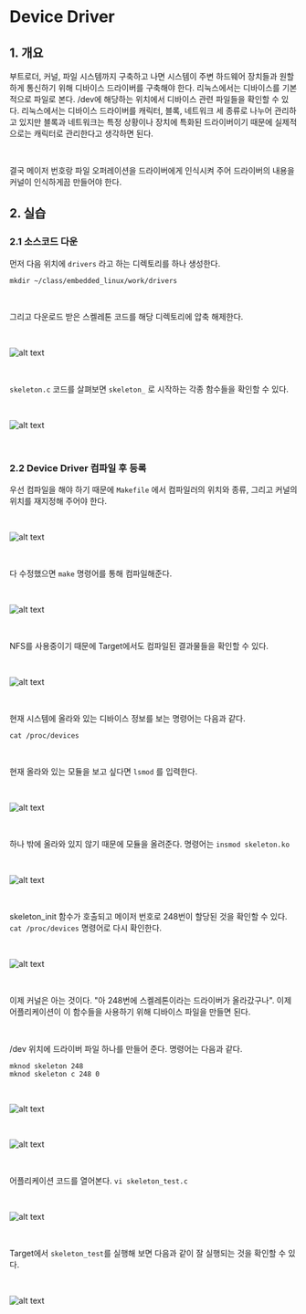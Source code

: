 # Device Driver

## 1. 개요

부트로더, 커널, 파일 시스템까지 구축하고 나면 시스템이 주변 하드웨어 장치들과 원할하게 통신하기 위해 디바이스 드라이버를 구축해야 한다. 리눅스에서는 디바이스를 기본적으로 파일로 본다. /dev에 해당하는 위치에서 디바이스 관련 파일들을 확인할 수 있다. 리눅스에서는 디바이스 드라이버를 캐릭터, 블록, 네트워크 세 종류로 나누어 관리하고 있지만 블록과 네트워크는 특정 상황이나 장치에 특화된 드라이버이기 때문에 실제적으로는 캐릭터로 관리한다고 생각하면 된다.

<br>

결국 메이저 번호랑 파일 오퍼레이션을 드라이버에게 인식시켜 주어 드라이버의 내용을 커널이 인식하게끔 만들어야 한다.

## 2. 실습

### 2.1 소스코드 다운

먼저 다음 위치에 `drivers` 라고 하는 디렉토리를 하나 생성한다.

```shell
mkdir ~/class/embedded_linux/work/drivers
```

<br>

그리고 다운로드 받은 스켈레톤 코드를 해당 디렉토리에 압축 해제한다.

<br>

![alt text](<./image/Screenshot from 2024-05-30 10-08-08.png>)

<br>

`skeleton.c` 코드를 살펴보면 `skeleton_` 로 시작하는 각종 함수들을 확인할 수 있다.

<br>

![alt text](<./image/Screenshot from 2024-05-30 11-03-21.png>)

<br>

### 2.2 Device Driver 컴파일 후 등록

우선 컴파일을 해야 하기 때문에 `Makefile` 에서 컴파일러의 위치와 종류, 그리고 커널의 위치를 재지정해 주어야 한다.

<br>

![alt text](<./image/Screenshot from 2024-05-30 11-17-44.png>)

<br>

다 수정했으면 `make` 명령어를 통해 컴파일해준다.

<br>

![alt text](<./image/Screenshot from 2024-05-30 11-18-31.png>)

<br>

NFS를 사용중이기 때문에 Target에서도 컴파일된 결과물들을 확인할 수 있다.

<br>

![alt text](<./image/Screenshot from 2024-05-30 11-21-09.png>)

<br>

현재 시스템에 올라와 있는 디바이스 정보를 보는 명령어는 다음과 같다.

```shell
cat /proc/devices
```

<br>

현재 올라와 있는 모듈을 보고 싶다면 `lsmod` 를 입력한다.

<br>

![alt text](<./image/Screenshot from 2024-05-30 11-23-01.png>)

<br>

하나 밖에 올라와 있지 않기 때문에 모듈을 올려준다. 명령어는 `insmod skeleton.ko`

<br>

![alt text](<./image/Screenshot from 2024-05-30 11-25-19.png>)

<br>

skeleton_init 함수가 호출되고 메이저 번호로 248번이 할당된 것을 확인할 수 있다. `cat /proc/devices` 명령어로 다시 확인한다.

<br>

![alt text](<./image/Screenshot from 2024-05-30 11-30-11.png>)

<br>

이제 커널은 아는 것이다. "아 248번에 스켈레톤이라는 드라이버가 올라갔구나". 이제 어플리케이션이 이 함수들을 사용하기 위해 디바이스 파일을 만들면 된다.

<br>

/dev 위치에 드라이버 파일 하나를 만들어 준다. 명령어는 다음과 같다.

```shell
mknod skeleton 248
mknod skeleton c 248 0
```

<br>

![alt text](<./image/Screenshot from 2024-05-30 11-31-43.png>)

<br>

![alt text](<./image/Screenshot from 2024-05-30 11-33-25.png>)

<br>

어플리케이션 코드를 열어본다. `vi skeleton_test.c`

<br>

![alt text](<./image/Screenshot from 2024-05-30 11-34-15.png>)

<br>

Target에서 `skeleton_test`를 실행해 보면 다음과 같이 잘 실행되는 것을 확인할 수 있다.

<br>

![alt text](<./image/Screenshot from 2024-05-30 11-36-06.png>)